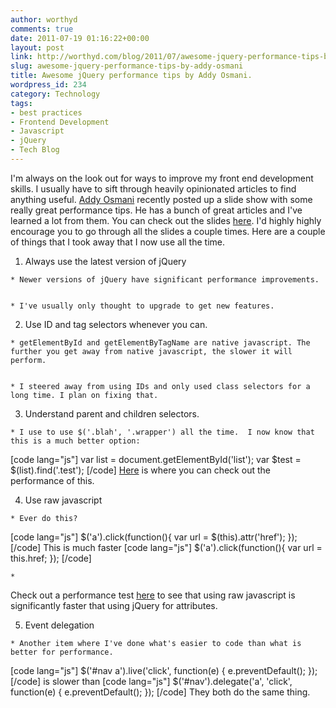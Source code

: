 ```yaml
---
author: worthyd
comments: true
date: 2011-07-19 01:16:22+00:00
layout: post
link: http://worthyd.com/blog/2011/07/awesome-jquery-performance-tips-by-addy-osmani/
slug: awesome-jquery-performance-tips-by-addy-osmani
title: Awesome jQuery performance tips by Addy Osmani.
wordpress_id: 234
category: Technology
tags:
- best practices
- Frontend Development
- Javascript
- jQuery
- Tech Blog
---
```


I'm always on the look out for ways to improve my front end development skills. I usually have to sift through heavily opinionated articles to find anything useful.  [Addy Osmani](http://twitter.com/addyosmani) recently posted up a slide show with some really great performance tips.  He has a bunch of great articles and I've learned a lot from them.  You can check out the slides [here](http://addyosmani.com/jqprovenperformance/).  I'd highly highly encourage you to go through all the slides a couple times. Here are a couple of things that I took away that I now use all the time.
<!-- more -->




  1. Always use the latest version of jQuery



    * Newer versions of jQuery have significant performance improvements.


    * I've usually only thought to upgrade to get new features.



  2. Use ID and tag selectors whenever you can.



    * getElementById and getElementByTagName are native javascript. The further you get away from native javascript, the slower it will perform. 


    * I steered away from using IDs and only used class selectors for a long time. I plan on fixing that.



  3. Understand parent and children selectors.



    * I use to use $('.blah', '.wrapper') all the time.  I now know that this is a much better option:  

[code lang="js"]
var list = document.getElementById('list');
var $test = $(list).find('.test');
[/code]
[Here](http://jsperf.com/jquery-selectors-context/2) is where you can check out the performance of this.







  4. Use raw javascript



    * Ever do this?
[code lang="js"]
$('a').click(function(){
     var url = $(this).attr('href');
});
[/code]
This is much faster
[code lang="js"]
$('a').click(function(){
     var url = this.href;
});
[/code]



    * 
Check out a performance test [here](http://jsperf.com/el-attr-id-vs-el-id/2) to see that using raw javascript is significantly faster that using jQuery for attributes.




  5. Event delegation



    * Another item where I've done what's easier to code than what is better for performance.
[code lang="js"]
$('#nav a').live('click', function(e) {
 e.preventDefault();
});
[/code]
is slower than
[code lang="js"]
$('#nav').delegate('a', 'click', function(e) {
 e.preventDefault();
});
[/code]
They both do the same thing.





